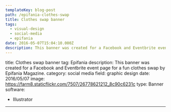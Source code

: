 ```yaml
---
templateKey: blog-post
path: /epifania-clothes-swap
title: Clothes swap banner
tags:
  - visual-design
  - social-media
  - epifania
date: 2016-05-07T15:04:10.000Z
description: This banner was created for a Facebook and Eventbrite event page for a fun clothes swap by Epifania Magazine.
---
```


title: Clothes swap banner
tag: Epifania
description: This banner was created for a Facebook and Eventbrite event page for a fun clothes swap by Epifania Magazine.
category: social media
field: graphic design
date: 2016/05/07
image: https://farm8.staticflickr.com/7507/26778621212_8c90c6231c
type: Banner
software:
- Illustrator
---
